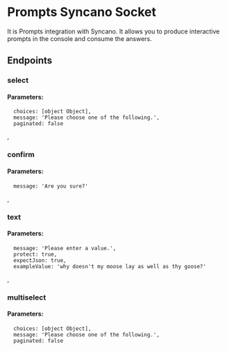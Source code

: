 # Prompts Syncano Socket

It is Prompts integration with Syncano. It allows you to produce interactive prompts in the console and consume the answers.

## Endpoints

### select

#### Parameters:

      choices: [object Object],
      message: 'Please choose one of the following.',
      paginated: false

,
### confirm

#### Parameters:

      message: 'Are you sure?'

,
### text

#### Parameters:

      message: 'Please enter a value.',
      protect: true,
      expectJson: true,
      exampleValue: 'why doesn't my moose lay as well as thy goose?'

,
### multiselect

#### Parameters:

      choices: [object Object],
      message: 'Please choose one of the following.',
      paginated: false

